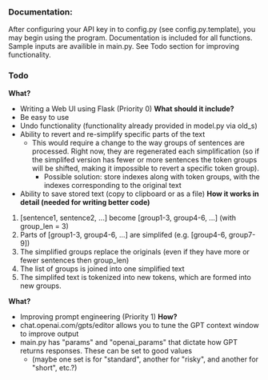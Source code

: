 ### Documentation:
After configuring your API key in to config.py (see config.py.template), you may begin using the program. Documentation is included for all functions. Sample inputs are availible in main.py. See Todo section for improving functionality.

### Todo
**What?** 
- Writing a Web UI using Flask (Priority 0)
**What should it include?**
- Be easy to use 
- Undo functionality (functionality already provided in model.py via old_s)
- Ability to revert and re-simplify specific parts of the text
  - This would require a change to the way groups of sentences are processed. Right now, they are regenerated each simplification (so if the simplifed version has fewer or more sentences the token groups will be shifted, making it impossible to revert a specific token group).
    - Possible solution: store indexes along with token groups, with the indexes corresponding to the original text
- Ability to save stored text (copy to clipboard or as a file)
**How it works in detail (needed for writing better code)**
1. [sentence1, sentence2, ...] become [group1-3, group4-6, ...] (with group_len = 3)
2. Parts of [group1-3, group4-6, ...] are simplifed (e.g. [group4-6, group7-9])
3. The simplified groups replace the originals (even if they have more or fewer sentences then group_len)
4. The list of groups is joined into one simplified text
5. The simplifed text is tokenized into new tokens, which are formed into new groups.

**What?** 
- Improving prompt engineering (Priority 1)
**How?** 
- chat.openai.com/gpts/editor allows you to tune the GPT context window to improve output
- main.py has "params" and "openai_params" that dictate how GPT returns responses. These can be set to good values 
  - (maybe one set is for "standard", another for "risky", and another for "short", etc.?)

